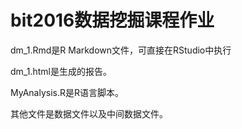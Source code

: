 # bit2016数据挖掘课程作业

dm_1.Rmd是R Markdown文件，可直接在RStudio中执行

dm_1.html是生成的报告。

MyAnalysis.R是R语言脚本。

其他文件是数据文件以及中间数据文件。
